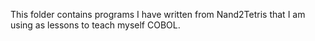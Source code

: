 This folder contains programs I have written from Nand2Tetris that I am using as lessons to teach myself COBOL.
